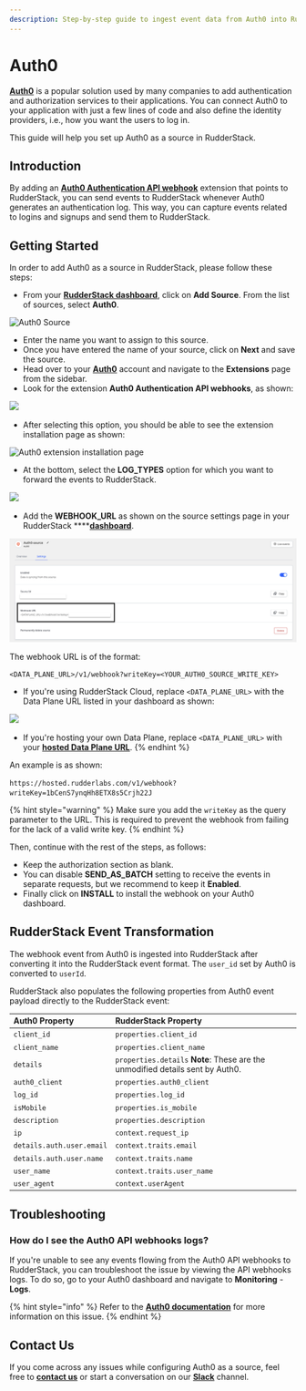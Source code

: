 ```yaml
---
description: Step-by-step guide to ingest event data from Auth0 into RudderStack
---
```


# Auth0

[**Auth0**](https://auth0.com/) is a popular solution used by many companies to add authentication and authorization services to their applications. You can connect Auth0 to your application with just a few lines of code and also define the identity providers, i.e., how you want the users to log in.

This guide will help you set up Auth0 as a source in RudderStack. 

## Introduction

By adding an [**Auth0 Authentication API webhook**](https://auth0.com/docs/extensions/auth0-authentication-api-webhooks) extension that points to RudderStack, you can send events to RudderStack whenever Auth0 generates an authentication log. This way, you can capture events related to logins and signups and send them to RudderStack.

## Getting Started

In order to add Auth0 as a source in RudderStack, please follow these steps:

* From your [**RudderStack dashboard**](https://app.rudderlabs.com/), click on **Add Source**. From the list of sources, select **Auth0**.

![Auth0 Source](../.gitbook/assets/auth02.png)

* Enter the name you want to assign to this source. 
* Once you have entered the name of your source, click on **Next** and save the source. 
* Head over to your [**Auth0**](https://auth0.com/) account and navigate to the **Extensions** page from the sidebar.  
* Look for the extension **Auth0 Authentication API webhooks**, as shown:

![](../.gitbook/assets/auth03.png)

* After selecting this option, you should be able to see the extension installation page as shown:

![Auth0 extension installation page](../.gitbook/assets/auth04.png)

* At the bottom, select the **LOG\_TYPES** option for which you want to forward the events to RudderStack.

![](../.gitbook/assets/auth05.png)

* Add the **WEBHOOK\_URL** as shown on the source settings page in your RudderStack ****[**dashboard**](https://app.rudderstack.com). 

![](../.gitbook/assets/1%20%2825%29.png)

The webhook URL is of the format:

```
<DATA_PLANE_URL>/v1/webhook?writeKey=<YOUR_AUTH0_SOURCE_WRITE_KEY>
```

* If you're using RudderStack Cloud, replace `<DATA_PLANE_URL>` with the Data Plane URL listed in your dashboard as shown:

![](https://user-images.githubusercontent.com/59817155/130412186-632c46ac-2487-4048-bf32-dc839a257da4.png)

* If you're hosting your own Data Plane, replace `<DATA_PLANE_URL>` with your [**hosted Data Plane URL**](https://docs.rudderstack.com/get-started/installing-and-setting-up-rudderstack#what-is-a-data-plane-url-where-do-i-get-it).
{% endhint %}

An example is as shown:

`https://hosted.rudderlabs.com/v1/webhook?writeKey=1bCenS7ynqHh8ETX8s5Crjh22J`

{% hint style="warning" %}
Make sure you add the `writeKey` as the query parameter to the URL. This is required to prevent the webhook from failing for the lack of a valid write key.
{% endhint %}

Then, continue with the rest of the steps, as follows:

* Keep the authorization section as blank. 
* You can disable **SEND\_AS\_BATCH** setting to receive the events in separate requests, but we recommend to keep it **Enabled**. 
* Finally click on **INSTALL** to install the webhook on your Auth0 dashboard.

## RudderStack Event Transformation

The webhook event from Auth0 is ingested into RudderStack after converting it into the RudderStack event format. The `user_id` set by Auth0 is converted to `userId`. 

RudderStack also populates the following properties from Auth0 event payload directly to the RudderStack event:

| **Auth0 Property** | **RudderStack Property** |
| :--- | :--- |
| `client_id` | `properties.client_id` |
| `client_name` | `properties.client_name` |
| `details` | `properties.details`   **Note**: These are the unmodified details sent by Auth0. |
| `auth0_client` | `properties.auth0_client` |
| `log_id` | `properties.log_id` |
| `isMobile` | `properties.is_mobile` |
| `description` | `properties.description` |
| `ip` | `context.request_ip` |
| `details.auth.user.email` | `context.traits.email` |
| `details.auth.user.name` | `context.traits.name` |
| `user_name` | `context.traits.user_name` |
| `user_agent` | `context.userAgent` |

## Troubleshooting

### How do I see the Auth0 API webhooks logs?

If you're unable to see any events flowing from the Auth0 API webhooks to RudderStack, you can troubleshoot the issue by viewing the API webhooks logs. To do so, go to your Auth0 dashboard and navigate to **Monitoring** - **Logs**. 

{% hint style="info" %}
Refer to the [**Auth0 documentation**](https://auth0.com/docs/extensions/auth0-authentication-api-webhooks#troubleshoot-webhooks) for more information on this issue.
{% endhint %}

## Contact Us

If you come across any issues while configuring Auth0 as a source, feel free to [**contact us**](mailto:%20docs@rudderstack.com) or start a conversation on our [**Slack**](https://resources.rudderstack.com/join-rudderstack-slack) channel.
